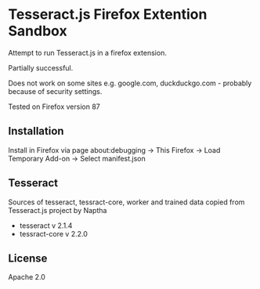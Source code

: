 # Tesseract.js Firefox Extention Sandbox

Attempt to run Tesseract.js in a firefox extension.

Partially successful. 

Does not work on some sites e.g. google.com, duckduckgo.com - probably because of security settings.

Tested on Firefox version 87

## Installation

Install in Firefox via page about:debugging -> This Firefox -> Load Temporary Add-on -> Select manifest.json

## Tesseract

Sources of tesseract, tessract-core, worker and trained data copied from Tesseract.js project by Naptha 
- tesseract v 2.1.4  
- tessract-core v 2.2.0

## License

Apache 2.0